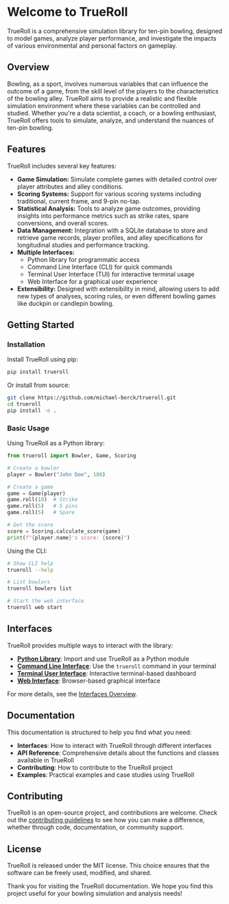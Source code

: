 # Welcome to TrueRoll

TrueRoll is a comprehensive simulation library for ten-pin bowling, designed to model games, analyze player performance, and investigate the impacts of various environmental and personal factors on gameplay.

## Overview

Bowling, as a sport, involves numerous variables that can influence the outcome of a game, from the skill level of the players to the characteristics of the bowling alley. TrueRoll aims to provide a realistic and flexible simulation environment where these variables can be controlled and studied. Whether you're a data scientist, a coach, or a bowling enthusiast, TrueRoll offers tools to simulate, analyze, and understand the nuances of ten-pin bowling.

## Features

TrueRoll includes several key features:

- **Game Simulation:** Simulate complete games with detailed control over player attributes and alley conditions.
- **Scoring Systems:** Support for various scoring systems including traditional, current frame, and 9-pin no-tap.
- **Statistical Analysis:** Tools to analyze game outcomes, providing insights into performance metrics such as strike rates, spare conversions, and overall scores.
- **Data Management:** Integration with a SQLite database to store and retrieve game records, player profiles, and alley specifications for longitudinal studies and performance tracking.
- **Multiple Interfaces:** 
  - Python library for programmatic access
  - Command Line Interface (CLI) for quick commands
  - Terminal User Interface (TUI) for interactive terminal usage
  - Web Interface for a graphical user experience
- **Extensibility:** Designed with extensibility in mind, allowing users to add new types of analyses, scoring rules, or even different bowling games like duckpin or candlepin bowling.

## Getting Started

### Installation

Install TrueRoll using pip:

```bash
pip install trueroll
```

Or install from source:

```bash
git clone https://github.com/michael-borck/trueroll.git
cd trueroll
pip install -e .
```

### Basic Usage

Using TrueRoll as a Python library:

```python
from trueroll import Bowler, Game, Scoring

# Create a bowler
player = Bowler("John Doe", 180)

# Create a game
game = Game(player)
game.roll(10)  # Strike
game.roll(5)   # 5 pins
game.roll(5)   # Spare

# Get the score
score = Scoring.calculate_score(game)
print(f"{player.name}'s score: {score}")
```

Using the CLI:

```bash
# Show CLI help
trueroll --help

# List bowlers
trueroll bowlers list

# Start the web interface
trueroll web start
```

## Interfaces

TrueRoll provides multiple ways to interact with the library:

- **[Python Library](api.md)**: Import and use TrueRoll as a Python module
- **[Command Line Interface](cli.md)**: Use the `trueroll` command in your terminal
- **[Terminal User Interface](tui.md)**: Interactive terminal-based dashboard
- **[Web Interface](web.md)**: Browser-based graphical interface

For more details, see the [Interfaces Overview](interfaces.md).

## Documentation

This documentation is structured to help you find what you need:

- **Interfaces**: How to interact with TrueRoll through different interfaces
- **API Reference**: Comprehensive details about the functions and classes available in TrueRoll
- **Contributing**: How to contribute to the TrueRoll project
- **Examples**: Practical examples and case studies using TrueRoll

## Contributing

TrueRoll is an open-source project, and contributions are welcome. Check out the [contributing guidelines](contribute.md) to see how you can make a difference, whether through code, documentation, or community support.

## License

TrueRoll is released under the MIT license. This choice ensures that the software can be freely used, modified, and shared.

Thank you for visiting the TrueRoll documentation. We hope you find this project useful for your bowling simulation and analysis needs!
